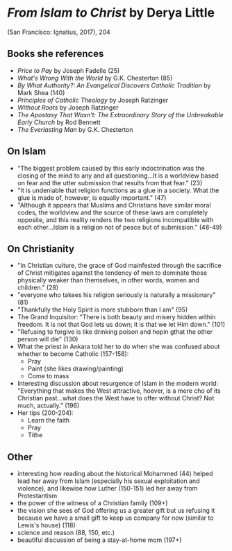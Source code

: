 # *From Islam to Christ* by Derya Little

(San Francisco: Ignatius, 2017), 204


## Books she references
- *Price to Pay* by Joseph Fadelle (25)
- *What's Wrong With the World* by G.K. Chesterton (85)
- *By What Authority?: An Evangelical Discovers Catholic Tradition* by Mark Shea (140)
- *Principles of Catholic Theology* by Joseph Ratzinger
- *Without Roots* by Joseph Ratzinger
- *The Apostasy That Wasn't: The Extraordinary Story of the Unbreakable Early Church* by Rod Bennett
- *The Everlasting Man* by G.K. Chesterton


## On Islam
- "The biggest problem caused by this early indoctrination was the closing of the mind to any and all questioning...It is a worldview based on fear and the utter submission that results from that fear." (23)
- "It is undeniable that religion functions as a glue in a society. What the glue is made of, however, is equally important." (47)
- "Although it appears that Muslims and Christians have similar moral codes, the worldview and the source of these laws are completely opposite, and this reality renders the two religions incompatible with each other...Islam is a religion not of peace but of submission." (48-49)


## On Christianity
- "In Christian culture, the grace of God mainfested through the sacrifice of Christ mitigates against the tendency of men to dominate those physically weaker than themselves, in other words, women and children." (28)
- "everyone who takees his religion seriously is naturally a missionary" (81)
- "Thankfully the Holy Spirit is more stubborn than I am" (95)
- The Grand Inquisitor: "There is both beauty and misery hidden within freedom. It is not that God lets us down; it is that we let Him down." (101)
- "Refusing to forgive is like drinking poison and hopin gthat the other person will die" (130)
- What the priest in Ankara told her to do when she was confused about whether to become Catholic (157-158):
  - Pray
  - Paint (she likes drawing/painting)
  - Come to mass
- Interesting discussion about resurgence of Islam in the modern world: "Everything that makes the West attractive, hoever, is a mere cho of its Christian past...what does the West have to offer without Christ? Not much, actually." (196)
- Her tips (200-204):
  - Learn the faith
  - Pray
  - Tithe



## Other
- interesting how reading about the historical Mohammed (44) helped lead her away from Islam (especially his sexual exploitation and violence), and likewise how Luther (150-151) led her away from Protestantism
- the power of the witness of a Christian family (109+)
- the vision she sees of God offering us a greater gift but us refusing it because we have a small gift to keep us company for now (similar to Lewis's house) (118)
- science and reason (88, 150, etc.)
- beautiful discussion of being a stay-at-home mom (197+)